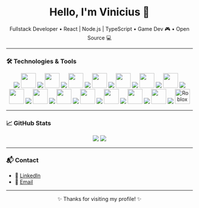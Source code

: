 <h1 align="center">Hello, I'm Vinicius 👋</h1>

<p align="center">
  Fullstack Developer • React | Node.js | TypeScript • Game Dev 🎮 • Open Source 💻
</p>

---

### 🛠️ Technologies & Tools

<div align="center">

  <img src="https://img.shields.io/badge/JavaScript-F7DF1E?style=for-the-badge&logo=javascript&logoColor=black"/>
  <img src="https://cdn.jsdelivr.net/gh/devicons/devicon/icons/javascript/javascript-original.svg" width="40"/>

  <img src="https://img.shields.io/badge/TypeScript-3178C6?style=for-the-badge&logo=typescript&logoColor=white"/>
  <img src="https://cdn.jsdelivr.net/gh/devicons/devicon/icons/typescript/typescript-original.svg" width="40"/>

  <img src="https://img.shields.io/badge/React-20232a?style=for-the-badge&logo=react&logoColor=61dafb"/>
  <img src="https://cdn.jsdelivr.net/gh/devicons/devicon/icons/react/react-original.svg" width="40"/>

  <img src="https://img.shields.io/badge/Node.js-339933?style=for-the-badge&logo=nodedotjs&logoColor=white"/>
  <img src="https://cdn.jsdelivr.net/gh/devicons/devicon/icons/nodejs/nodejs-original.svg" width="40"/>

  <img src="https://img.shields.io/badge/HTML5-E34F26?style=for-the-badge&logo=html5&logoColor=white"/>
  <img src="https://cdn.jsdelivr.net/gh/devicons/devicon/icons/html5/html5-original.svg" width="40"/>

  <img src="https://img.shields.io/badge/CSS3-1572B6?style=for-the-badge&logo=css3&logoColor=white"/>
  <img src="https://cdn.jsdelivr.net/gh/devicons/devicon/icons/css3/css3-original.svg" width="40"/>

  <img src="https://img.shields.io/badge/Bootstrap-563D7C?style=for-the-badge&logo=bootstrap&logoColor=white"/>
  <img src="https://cdn.jsdelivr.net/gh/devicons/devicon/icons/bootstrap/bootstrap-original.svg" width="40"/>

  <img src="https://img.shields.io/badge/Figma-F24E1E?style=for-the-badge&logo=figma&logoColor=white"/>
  <img src="https://cdn.jsdelivr.net/gh/devicons/devicon/icons/figma/figma-original.svg" width="40"/>

  <img src="https://img.shields.io/badge/Unity-000000?style=for-the-badge&logo=unity&logoColor=white"/>
  <img src="https://cdn.jsdelivr.net/gh/devicons/devicon/icons/unity/unity-original.svg" width="40"/>

  <img src="https://img.shields.io/badge/C%23-239120?style=for-the-badge&logo=c-sharp&logoColor=white"/>
  <img src="https://cdn.jsdelivr.net/gh/devicons/devicon/icons/csharp/csharp-original.svg" width="40"/>

  <img src="https://img.shields.io/badge/.NET-512BD4?style=for-the-badge&logo=dotnet&logoColor=white"/>
  <img src="https://cdn.jsdelivr.net/gh/devicons/devicon/icons/dot-net/dot-net-original.svg" width="40"/>

  <img src="https://img.shields.io/badge/C++-00599C?style=for-the-badge&logo=c%2B%2B&logoColor=white"/>
  <img src="https://cdn.jsdelivr.net/gh/devicons/devicon/icons/cplusplus/cplusplus-original.svg" width="40"/>

  <img src="https://img.shields.io/badge/Python-3776AB?style=for-the-badge&logo=python&logoColor=white"/>
  <img src="https://cdn.jsdelivr.net/gh/devicons/devicon/icons/python/python-original.svg" width="40"/>

  <img src="https://img.shields.io/badge/MySQL-4479A1?style=for-the-badge&logo=mysql&logoColor=white"/>
  <img src="https://cdn.jsdelivr.net/gh/devicons/devicon/icons/mysql/mysql-original.svg" width="40"/>

  <img src="https://img.shields.io/badge/Roblox%20Studio-000000?style=for-the-badge&logo=roblox&logoColor=white"/>
  <img src="https://img.icons8.com/ios-filled/50/roblox.png" width="40" title="Roblox Studio"/>

</div>

---

### 📈 GitHub Stats

<p align="center">
  <img src="https://github-readme-stats.vercel.app/api?username=viniprati&show_icons=true&title_color=ff4c4c&text_color=e0e0e0&icon_color=ff1f1f&bg_color=000000" />
  <img src="https://github-readme-stats.vercel.app/api/top-langs/?username=viniprati&layout=compact&title_color=ff4c4c&text_color=e0e0e0&icon_color=ff1f1f&bg_color=000000"/>
</p>

---

### 📬 Contact
- 💼 [LinkedIn](https://www.linkedin.com/in/vinicius-prati/)
- 📧 [Email](mailto:viniprati6503@gmail.com)

---

<p align="center">✨ Thanks for visiting my profile! ✨</p>
